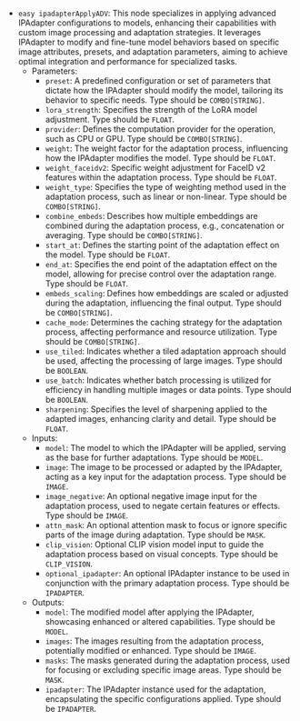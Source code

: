 - `easy ipadapterApplyADV`: This node specializes in applying advanced IPAdapter configurations to models, enhancing their capabilities with custom image processing and adaptation strategies. It leverages IPAdapter to modify and fine-tune model behaviors based on specific image attributes, presets, and adaptation parameters, aiming to achieve optimal integration and performance for specialized tasks.
    - Parameters:
        - `preset`: A predefined configuration or set of parameters that dictate how the IPAdapter should modify the model, tailoring its behavior to specific needs. Type should be `COMBO[STRING]`.
        - `lora_strength`: Specifies the strength of the LoRA model adjustment. Type should be `FLOAT`.
        - `provider`: Defines the computation provider for the operation, such as CPU or GPU. Type should be `COMBO[STRING]`.
        - `weight`: The weight factor for the adaptation process, influencing how the IPAdapter modifies the model. Type should be `FLOAT`.
        - `weight_faceidv2`: Specific weight adjustment for FaceID v2 features within the adaptation process. Type should be `FLOAT`.
        - `weight_type`: Specifies the type of weighting method used in the adaptation process, such as linear or non-linear. Type should be `COMBO[STRING]`.
        - `combine_embeds`: Describes how multiple embeddings are combined during the adaptation process, e.g., concatenation or averaging. Type should be `COMBO[STRING]`.
        - `start_at`: Defines the starting point of the adaptation effect on the model. Type should be `FLOAT`.
        - `end_at`: Specifies the end point of the adaptation effect on the model, allowing for precise control over the adaptation range. Type should be `FLOAT`.
        - `embeds_scaling`: Defines how embeddings are scaled or adjusted during the adaptation, influencing the final output. Type should be `COMBO[STRING]`.
        - `cache_mode`: Determines the caching strategy for the adaptation process, affecting performance and resource utilization. Type should be `COMBO[STRING]`.
        - `use_tiled`: Indicates whether a tiled adaptation approach should be used, affecting the processing of large images. Type should be `BOOLEAN`.
        - `use_batch`: Indicates whether batch processing is utilized for efficiency in handling multiple images or data points. Type should be `BOOLEAN`.
        - `sharpening`: Specifies the level of sharpening applied to the adapted images, enhancing clarity and detail. Type should be `FLOAT`.
    - Inputs:
        - `model`: The model to which the IPAdapter will be applied, serving as the base for further adaptations. Type should be `MODEL`.
        - `image`: The image to be processed or adapted by the IPAdapter, acting as a key input for the adaptation process. Type should be `IMAGE`.
        - `image_negative`: An optional negative image input for the adaptation process, used to negate certain features or effects. Type should be `IMAGE`.
        - `attn_mask`: An optional attention mask to focus or ignore specific parts of the image during adaptation. Type should be `MASK`.
        - `clip_vision`: Optional CLIP vision model input to guide the adaptation process based on visual concepts. Type should be `CLIP_VISION`.
        - `optional_ipadapter`: An optional IPAdapter instance to be used in conjunction with the primary adaptation process. Type should be `IPADAPTER`.
    - Outputs:
        - `model`: The modified model after applying the IPAdapter, showcasing enhanced or altered capabilities. Type should be `MODEL`.
        - `images`: The images resulting from the adaptation process, potentially modified or enhanced. Type should be `IMAGE`.
        - `masks`: The masks generated during the adaptation process, used for focusing or excluding specific image areas. Type should be `MASK`.
        - `ipadapter`: The IPAdapter instance used for the adaptation, encapsulating the specific configurations applied. Type should be `IPADAPTER`.
